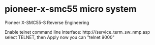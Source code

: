 # pioneer-x-smc55 micro system
Pioneer X-SMC55-S Reverse Engineering

Enable telnet command line interface:
http://<ip>/service_term_sw_nmp.asp
select TELNET, then Apply
now you can "telnet <ip> 9000"
